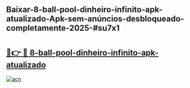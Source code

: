## Baixar-8-ball-pool-dinheiro-infinito-apk-atualizado-Apk-sem-anúncios-desbloqueado-completamente-2025-#su7x1

# <h2><a href="https://ainizakaria.my?title=8-ball-pool-dinheiro-infinito-apk-atualizado&ref=20M">🔗👉 🔴 8-ball-pool-dinheiro-infinito-apk-atualizado</a></h2>

[![acn](https://github.com/user-attachments/assets/0f9c940e-d8b0-45ae-aac7-cd30a18b3e1c)](https://ainizakaria.my?title=8-ball-pool-dinheiro-infinito-apk-atualizado&ref=20M)

